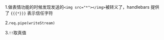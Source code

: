 1.做表情功能的时候发现发送的`<img src="*"></img>`被转义了，handlebars 提供了 `{{{*}}}` 表示信任字符

2.`req.pipe(writeStream)`

3.`!!`取真值